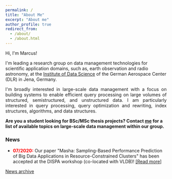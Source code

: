 ```yaml
---
permalink: /
title: "About Me"
excerpt: "About me"
author_profile: true
redirect_from: 
  - /about/
  - /about.html
---
```


Hi, I'm Marcus!

I'm leading a research group on data management technologies for scientific application domains, such as, earth observation and radio astronomy, at the [Institute of Data Science](https://www.dlr.de/dw/en/desktopdefault.aspx/tabid-12192/21400_read-49437/) of the German Aerospace Center (DLR) in Jena, Germany.

<p align="justify">
I'm broadly interested in large-scale data management with a focus on building systems to enable efficient query processing on large volumes
of structured, semistructured, and unstructured data. I am particularly interested in query processing, query optimization and rewriting, index
structures, algorithms, and data structures.</p>

**Are you a student looking for BSc/MSc thesis projects? Contact [me](mailto:marcus.paradies@dlr.de) for a list of available topics on large-scale data management within our group.**

### News
* <span style="color:red;font-weight:bold">07/2020:</span> Our paper "Masha: Sampling-Based Performance Prediction of Big Data Applications in Resource-Constrained Clusters" has been accepted at the DISPA workshop (co-located with VLDB)! [[Read more]](https://marcusparadies.github.io/publication/dispa-performance_prediction)
<!--* <span style="color:red;font-weight:bold">02/2020:</span> We have **open student positions (working student/internship/thesis)** available in our "Data Management Technologies" on data storage and data-intensive systems! [[Read more]](https://www.dlr.de/dlr/jobs/desktopdefault.aspx/tabid-10596/1003_read-40365/) -->

[News archive](https://marcusparadies.github.io/archive/)

